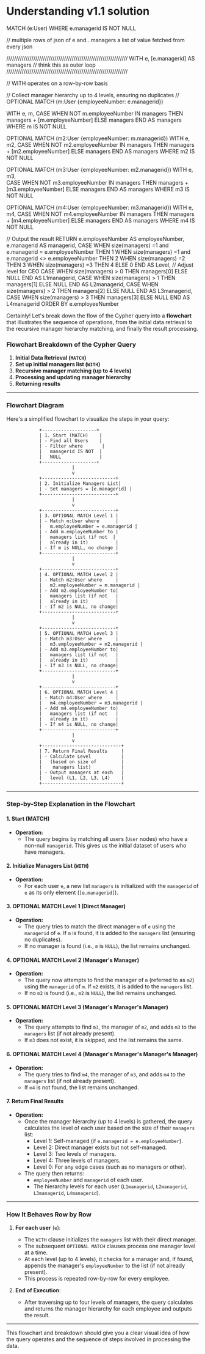 # Understanding v1.1 solution

MATCH (e:User)
WHERE e.managerid IS NOT NULL

// multiple rows of json of e and.. managers a list of value fetched from every json

///////////////////////////////////////////////////////////////
WITH e, [e.managerid] AS managers // think this as outer loop
///////////////////////////////////////////////////////////////

// WITH operates on a row-by-row basis

// Collect manager hierarchy up to 4 levels, ensuring no duplicates  //
OPTIONAL MATCH (m:User {employeeNumber: e.managerid})

WITH e, m, 
     CASE WHEN NOT m.employeeNumber IN managers THEN managers + [m.employeeNumber] ELSE managers END AS managers
WHERE m IS NOT NULL

OPTIONAL MATCH (m2:User {employeeNumber: m.managerid})
WITH e, m2,
     CASE WHEN NOT m2.employeeNumber IN managers THEN managers + [m2.employeeNumber] ELSE managers END AS managers
WHERE m2 IS NOT NULL

OPTIONAL MATCH (m3:User {employeeNumber: m2.managerid})
WITH e, m3,  
     CASE WHEN NOT m3.employeeNumber IN managers THEN managers + [m3.employeeNumber] ELSE managers END AS managers
WHERE m3 IS NOT NULL

OPTIONAL MATCH (m4:User {employeeNumber: m3.managerid})
WITH e, m4,
     CASE WHEN NOT m4.employeeNumber IN managers THEN managers + [m4.employeeNumber] ELSE managers END AS managers
WHERE m4 IS NOT NULL

// Output the result
RETURN e.employeeNumber AS employeeNumber, 
       e.managerid AS managerid,
       CASE 
           WHEN size(managers) =1 and e.managerid = e.employeeNumber THEN 1 
           WHEN size(managers) =1 and e.managerid <> e.employeeNumber THEN 2
           WHEN size(managers) =2  THEN 3
           WHEN size(managers) =3  THEN 4
           ELSE 0 
       END AS Level,  // Adjust level for CEO
       CASE WHEN size(managers) > 0 THEN managers[0] ELSE NULL END AS L1managerid,
       CASE WHEN size(managers) > 1 THEN managers[1] ELSE NULL END AS L2managerid,
       CASE WHEN size(managers) > 2 THEN managers[2] ELSE NULL END AS L3managerid,
       CASE WHEN size(managers) > 3 THEN managers[3] ELSE NULL END AS L4managerid
ORDER BY e.employeeNumber

Certainly! Let's break down the flow of the Cypher query into a **flowchart** that illustrates the sequence of operations, from the initial data retrieval to the recursive manager hierarchy matching, and finally the result processing.

### **Flowchart Breakdown of the Cypher Query**

1. **Initial Data Retrieval (`MATCH`)**
2. **Set up initial managers list (`WITH`)**
3. **Recursive manager matching (up to 4 levels)**
4. **Processing and updating manager hierarchy**
5. **Returning results**

---

### Flowchart Diagram

Here's a simplified flowchart to visualize the steps in your query:

```
            +--------------------+
            | 1. Start (MATCH)    |
            | - Find all Users    |
            | - Filter where       |
            |   managerid IS NOT  |
            |   NULL              |
            +--------------------+
                        |
                        v
            +---------------------------+
            | 2. Initialize Managers List|
            | - Set managers = [e.managerid] |
            +---------------------------+
                        |
                        v
            +---------------------------+
            | 3. OPTIONAL MATCH Level 1 |
            | - Match m:User where      |
            |   m.employeeNumber = e.managerid |
            | - Add m.employeeNumber to |
            |   managers list (if not  |
            |   already in it)          |
            | - If m is NULL, no change |
            +---------------------------+
                        |
                        v
            +---------------------------+
            | 4. OPTIONAL MATCH Level 2 |
            | - Match m2:User where     |
            |   m2.employeeNumber = m.managerid |
            | - Add m2.employeeNumber to|
            |   managers list (if not   |
            |   already in it)          |
            | - If m2 is NULL, no change|
            +---------------------------+
                        |
                        v
            +---------------------------+
            | 5. OPTIONAL MATCH Level 3 |
            | - Match m3:User where     |
            |   m3.employeeNumber = m2.managerid |
            | - Add m3.employeeNumber to|
            |   managers list (if not   |
            |   already in it)          |
            | - If m3 is NULL, no change|
            +---------------------------+
                        |
                        v
            +---------------------------+
            | 6. OPTIONAL MATCH Level 4 |
            | - Match m4:User where     |
            |   m4.employeeNumber = m3.managerid |
            | - Add m4.employeeNumber to|
            |   managers list (if not   |
            |   already in it)          |
            | - If m4 is NULL, no change|
            +---------------------------+
                        |
                        v
            +-----------------------------+
            | 7. Return Final Results     |
            | - Calculate Level           |
            |   (based on size of         |
            |    managers list)           |
            | - Output managers at each   |
            |   level (L1, L2, L3, L4)    |
            +-----------------------------+
```

---

### **Step-by-Step Explanation in the Flowchart**

#### **1. Start (MATCH)**  
- **Operation:**  
  - The query begins by matching all users (`User` nodes) who have a non-null `managerid`. This gives us the initial dataset of users who have managers.
  
#### **2. Initialize Managers List (`WITH`)**  
- **Operation:**  
  - For each user `e`, a new list `managers` is initialized with the `managerid` of `e` as its only element (`[e.managerid]`).

#### **3. OPTIONAL MATCH Level 1 (Direct Manager)**
- **Operation:**  
  - The query tries to match the direct manager `m` of `e` using the `managerid` of `e`. If `m` is found, it is added to the `managers` list (ensuring no duplicates).  
  - If no manager is found (i.e., `m` is `NULL`), the list remains unchanged.

#### **4. OPTIONAL MATCH Level 2 (Manager's Manager)**  
- **Operation:**  
  - The query now attempts to find the manager of `m` (referred to as `m2`) using the `managerid` of `m`. If `m2` exists, it is added to the `managers` list.  
  - If no `m2` is found (i.e., `m2` is `NULL`), the list remains unchanged.

#### **5. OPTIONAL MATCH Level 3 (Manager's Manager's Manager)**  
- **Operation:**  
  - The query attempts to find `m3`, the manager of `m2`, and adds `m3` to the `managers` list (if not already present).
  - If `m3` does not exist, it is skipped, and the list remains the same.

#### **6. OPTIONAL MATCH Level 4 (Manager's Manager's Manager's Manager)**  
- **Operation:**  
  - The query tries to find `m4`, the manager of `m3`, and adds `m4` to the `managers` list (if not already present).
  - If `m4` is not found, the list remains unchanged.

#### **7. Return Final Results**
- **Operation:**  
  - Once the manager hierarchy (up to 4 levels) is gathered, the query calculates the level of each user based on the size of their `managers` list:
    - Level 1: Self-managed (if `e.managerid = e.employeeNumber`).
    - Level 2: Direct manager exists but not self-managed.
    - Level 3: Two levels of managers.
    - Level 4: Three levels of managers.
    - Level 0: For any edge cases (such as no managers or other).
  - The query then returns:
    - `employeeNumber` and `managerid` of each user.
    - The hierarchy levels for each user (`L1managerid`, `L2managerid`, `L3managerid`, `L4managerid`).

---

### **How It Behaves Row by Row**

1. **For each user** (`e`):
   - The `WITH` clause initializes the `managers` list with their direct manager.
   - The subsequent `OPTIONAL MATCH` clauses process one manager level at a time.
   - At each level (up to 4 levels), it checks for a manager and, if found, appends the manager's `employeeNumber` to the list (if not already present).
   - This process is repeated row-by-row for every employee.

2. **End of Execution**:
   - After traversing up to four levels of managers, the query calculates and returns the manager hierarchy for each employee and outputs the result.

---

This flowchart and breakdown should give you a clear visual idea of how the query operates and the sequence of steps involved in processing the data.